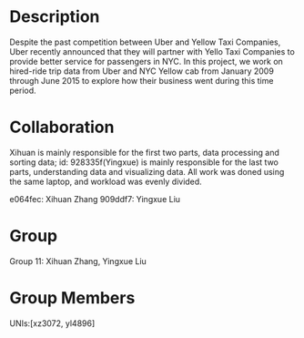 # Description
Despite the past competition between Uber and Yellow Taxi Companies, Uber recently announced that they will partner with Yello Taxi Companies to provide better service for passengers in NYC. In this project, we work on hired-ride trip data from Uber and NYC Yellow cab from January 2009 through June 2015 to explore how their business went during this time period.

# Collaboration
Xihuan is mainly responsible for the first two parts, data processing and sorting data; id: 928335f(Yingxue) is mainly responsible for the last two parts, understanding data and visualizing data. All work was doned using the same laptop, and workload was evenly divided.

e064fec: Xihuan Zhang
909ddf7: Yingxue Liu

# Group
Group 11: Xihuan Zhang, Yingxue Liu

# Group Members
UNIs:[xz3072, yl4896]
